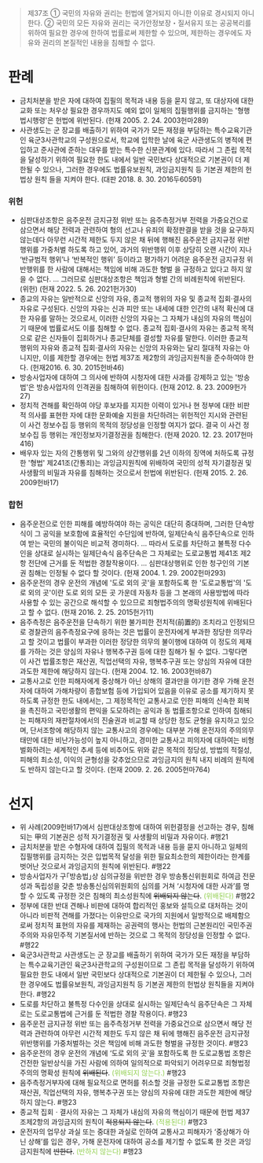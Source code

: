 > 제37조
> ① 국민의 자유와 권리는 헌법에 열거되지 아니한 이유로 경시되지 아니한다.
> ② 국민의 모든 자유와 권리는 국가안정보장・질서유지 또는 공공복리를 위하여 필요한 경우에 한하여 법률로써 제한할 수 있으며, 제한하는 경우에도 자유와 권리의 본질적인 내용을 침해할 수 없다.

# 판례
- 금치처분을 받은 자에 대하여 집필의 목적과 내용 등을 묻지 않고, 또 대상자에 대한 교화 또는 처우상 필요한 경우까지도 예외 없이 일체의 집필행위를 금지하는 '형행법시행령'은 헌법에 위반된다. (헌재 2005. 2. 24. 2003헌마289)
- 사관생도는 군 장교를 배출하기 위하여 국가가 모든 재정을 부담하는 특수교육기관인 육군3사관학교의 구성원으로서, 학교에 입학한 날에 육군 사관생도의 병적에 편입하고 준사관에 준하는 대우를 받는 특수한 신분관계에 있다. 따라서 그 존립 목적을 달성하기 위하여 필요한 한도 내에서 일반 국민보다 상대적으로 기본권이 더 제한될 수 있으나, 그러한 경우에도 법률유보원칙, 과잉금지원칙 등 기본권 제한의 헌법상 원칙 들을 지켜야 한다. (대판 2018. 8. 30. 2016두60591)
### 위헌
- 심판대상조항은 음주운전 금지규정 위반 또는 음주측정거부 전력을 가중요건으로 삼으면서 해당 전력과 관련하여 형의 선고나 유죄의 확정판결을 받을 것을 요구하지 않는데다 아무런 시간적 제한도 두지 않은 채 뒤에 행해진 음주운전 금지규정 위반행위를 가중처벌 하도록 하고 있어, 과거의 위반행위 이후 상당히 오랜 시간이 지나 ‘반규범적 행위’나 ‘반복적인 행위’ 등이라고 평가하기 어려운 음주운전 금지규정 위반행위를 한 사람에 대해서는 책임에 비해 과도한 형벌 을 규정하고 있다고 하지 않을 수 없다. ... 그러므로 심판대상조항은 책임과 형벌 간의 비례원칙에 위반된다. (위헌) (헌재 2022. 5. 26. 2021헌가30)
- 종교의 자유는 일반적으로 신앙의 자유, 종교적 행위의 자유 및 종교적 집회·결사의 자유로 구성된다. 신앙의 자유는 신과 피안 또는 내세에 대한 인간의 내적 확신에 대한 자유를 말하는 것으로서, 이러한 신앙의 자유는 그 자체가 내심의 자유의 핵심이기 때문에 법률로서도 이를 침해할 수 없다. 
  종교적 집회·결사의 자유는 종교적 목적으로 같은 신자들이 집회하거나 종교단체를 결성할 자유를 말한다. 이러한 종교적 행위의 자유와 종교적 집회·결사의 자유는 신앙의 자유와는 달리 절대적 자유는 아니지만, 이를 제한할 경우에는 헌법 제37조 제2항의 과잉금지원칙을 준수하여야 한다. (헌재2016. 6. 30. 2015헌바46)
- 방송사업자에 대하여 그 의사에 반하여 시청자에 대한 사과를 강제하고 있는 '방송법'은 방송사업자의 인격권을 침해하여 위헌이다. (헌재 2012. 8. 23. 2009헌가27)
- 정치적 견해를 확인하여 야당 후보자를 지지한 이력이 있거나 현 정부에 대한 비판적 의사를 표현한 자에 대한 문화예술 지원을 차단하려는 위헌적인 지시와 관련된 이 사건 정보수집 등 행위의 목적의 정당성을 인정할 여지가 없다. 결국 이 사건 정보수집 등 행위는 개인정보자기결정권을 침해한다. (헌재 2020. 12. 23. 2017헌마416)
- 배우자 있는 자의 간통행위 및 그와의 상간행위를 2년 이하의 징역에 처하도록 규정한 '형법' 제241조(간통죄)는 과잉금지원칙에 위배하여 국민의 성적 자기결정권 및 사생활의 비밀과 자유를 침해하는 것으로서 헌법에 위반된다. (헌재 2015. 2. 26. 2009헌바17)
### 합헌
- 음주운전으로 인한 피해를 예방하여야 하는 공익은 대단히 중대하며, 그러한 단속방식이 그 공익을 보호함에 효율적인 수단임에 반하여, 일제단속식 음주단속으로 인하여 받는 국민의 불이익은 비교적 경미하다. … 따라서 도로를 차단하고 불특정 다수인을 상대로 실시하는 일제단속식 음주단속은 그 자체로는 도로교통법 제41조 제2항 전단에 근거를 둔 적법한 경찰작용이다. ... 심판대상행위로 인한 청구인의 기본권 침해는 인정될 수 없다 할 것이다. (헌재 2004. 1. 29. 2002헌마293)
- 음주운전의 경우 운전의 개념에 '도로 외의 곳'을 포함하도록 한 '도로교통법'의 '도로 외의 곳'이란 도로 외의 모든 곳 가운데 자동차 등을 그 본래의 사용방법에 따라 사용할 수 있는 공간으로 해석할 수 있으므로 죄형법주의의 명확성원칙에 위배된다고 할 수 없다. (헌재 2016. 2. 25. 2015헌가11)
- 음주측정은 음주운전을 단속하기 위한 불가피한 전치적(前置的) 조치라고 인정되므로 경찰관의 음주측정요구에 응하는 것은 법률이 운전자에게 부과한 정당한 의무라고 할 것이고 법률이 부과한 이러한 정당한 의무의 불이행에 대하여 이 정도의 제재를 가하는 것은 양심의 자유나 행복추구권 등에 대한 침해가 될 수 없다. 그렇다면 이 사건 법률조항은 재산권, 직업선택의 자유, 행복추구권 또는 양심의 자유에 대한 과도한 제한에 해당하지 않는다. (헌재 2004. 12. 16. 2003헌바87)
- 교통사고로 인한 피해자에게 중상해가 아닌 상해의 결과만을 야기한 경우 가해 운전자에 대하여 가해차량이 종합보험 등에 가입되어 있음을 이유로 공소를 제기하지 못하도록 규정한 한도 내에서는, 그 제정목적인 교통사고로 인한 피해의 신속한 회복을 촉진하고 국민생활의 편익을 도모하려는 공익과 동 법률조항으로 인하여 침해되는 피해자의 재판절차에서의 진술권과 비교할 때 상당한 정도 균형을 유지하고 있으며, 단서조항에 해당하지 않는 교통사고의 경우에는 대부분 가해 운전자의 주의의무태만에 대한 비난가능성이 높지 아니하고, 경미한 교통사고 피의자에 대하여는 비형벌화하려는 세계적인 추세 등에 비추어도 위와 같은 목적의 정당성, 방법의 적절성, 피해의 최소성, 이익의 균형성을 갖추었으므로 과잉금지의 원칙 내지 비례의 원칙에도 반하지 않는다고 할 것이다. (헌재 2009. 2. 26. 2005헌마764)
# 선지
- 위 사례(2009헌바17)에서 심판대상조항에 대하여 위헌결정을 선고하는 경우, 침해되는 甲의 기본권은 성적 자기결정권 및 사생활의 비밀과 자유이다. #행21
- 금치처분을 받은 수형자에 대하여 집필의 목적과 내용 등을 묻지 아니하고 일체의 집필행위를 금지하는 것은 입법목적 달성을 위한 필요최소한의 제한이라는 한계를 벗어난 것으로서 과잉금지의 원칙에 위반된다. #행22
- 방송사업자가 구｢방송법｣상 심의규정을 위반한 경우 방송통신위원회로 하여금 전문성과 독립성을 갖춘 방송통신심의위원회의 심의를 거쳐 ‘시청자에 대한 사과’를 명할 수 있도록 규정한 것은 침해의 최소성원칙에 ~~위배되지 않는다~~. <font color="#92d050">(위배된다)</font> #행22
- 정부에 대한 반대 견해나 비판에 대하여 합리적인 홍보와 설득으로 대처하는 것이 아니라 비판적 견해를 가졌다는 이유만으로 국가의 지원에서 일방적으로 배제함으로써 정치적 표현의 자유를 제재하는 공권력의 행사는 헌법의 근본원리인 국민주권주의와 자유민주적 기본질서에 반하는 것으로 그 목적의 정당성을 인정할 수 없다. #행22
- 육군3사관학교 사관생도는 군 장교를 배출하기 위하여 국가가 모든 재정을 부담하는 특수교육기관인 육군3사관학교의 구성원이므로 그 존립 목적을 달성하기 위하여 필요한 한도 내에서 일반 국민보다 상대적으로 기본권이 더 제한될 수 있으나, 그러한 경우에도 법률유보원칙, 과잉금지원칙 등 기본권 제한의 헌법상 원칙들을 지켜야 한다. #행22
- 도로를 차단하고 불특정 다수인을 상대로 실시하는 일제단속식 음주단속은 그 자체로는 도로교통법에 근거를 둔 적법한 경찰 작용이다. #행23 
- 음주운전 금지규정 위반 또는 음주측정거부 전력을 가중요건으로 삼으면서 해당 전력과 관련하여 아무런 시간적 제한도 두지 않은 채 뒤에 행해진 음주운전 금지규정 위반행위를 가중처벌하는 것은 책임에 비해 과도한 형벌을 규정한 것이다. #행23
- 음주운전의 경우 운전의 개념에 ‘도로 외의 곳’을 포함하도록 한 도로교통법 조항은 건전한 일반상식을 가진 사람에 의하여 일의적으로 파악되기 어려우므로 죄형법정주의의 명확성 원칙에 ~~위배된다~~. <font color="#92d050">(위배되지 않는다.)</font> #행23
- 음주측정거부자에 대해 필요적으로 면허를 취소할 것을 규정한 도로교통법 조항은 재산권, 직업선택의 자유, 행복추구권 또는 양심의 자유에 대한 과도한 제한에 해당하지 않는다. #행23
- 종교적 집회ㆍ결사의 자유는 그 자체가 내심의 자유의 핵심이기 때문에 헌법 제37조제2항의 과잉금지의 원칙이 ~~적용되지 않는다~~. <font color="#92d050">(적용된다)</font> #행23
- 운전자의 업무상 과실 또는 중대한 과실로 인하여 교통사고 피해자가 ‘중상해가 아닌 상해’를 입은 경우, 가해 운전자에 대하여 공소를 제기할 수 없도록 한 것은 과잉금지원칙에 ~~반한다~~. <font color="#92d050">(반하지 않는다) </font> #행23